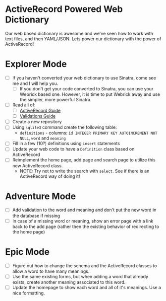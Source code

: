 # ActiveRecord Powered Web Dictionary

Our web based dictionary is awesome and we've seen how to work with text files, and then YAML/JSON. Lets power our dictionary with the power of ActiveRecord!


# Explorer Mode
- [ ] If you haven't converted your web dictionary to use Sinatra, come see me and I will help you.
  - [ ] If you don't get your code converted to Sinatra, you can use your Webrick based one. However, it is time to put Webrick away and use the simpler, more powerful Sinatra.
- [ ] Read all of:
  - [ ] [ActiveRecord Guide](http://guides.rubyonrails.org/active_record_basics.html)
  - [ ] [Validations Guide](http://guides.rubyonrails.org/active_record_validations.html)
- [ ] Create a new repository
- [ ] Using `sqlite3` command create the following table:
  - `definitions` - columns: `id INTEGER PRIMARY KEY AUTOINCREMENT NOT NULL`, `word` and `meaning`
- [ ] Fill in a few (10?) definitions using `insert` statements
- [ ] Update your web code to have a `Definition` class based on ActiveRecord
- [ ] Reimplement the home page, add page and search page to utilize this new ActiveRecord class.
  - NOTE: Try not to write the search with `select`. See if there is an ActiveRecord way of doing it!

# Adventure Mode

- [ ] Add validation to the word and meaning and don't put the new word in the database if missing
- [ ] In case of a missing word or meaning, show an error page with a link back to the add page (rather then the existing behavior of redirecting to the home page)

# Epic Mode

- [ ] Figure out how to change the schema and the ActiveRecord classes to allow a word to have many meanings.
- [ ] Use the same existing forms, but when adding a word that already exists, create another meaning associated to this word.
- [ ] Update the homepage to show each word and all of it's meanings. Use a nice formatting.
